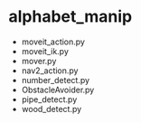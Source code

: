 # alphabet_manip

- moveit_action.py
- moveit_ik.py
- mover.py
- nav2_action.py
- number_detect.py
- ObstacleAvoider.py
- pipe_detect.py
- wood_detect.py
